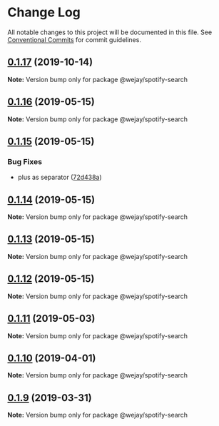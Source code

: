 # Change Log

All notable changes to this project will be documented in this file.
See [Conventional Commits](https://conventionalcommits.org) for commit guidelines.

## [0.1.17](https://github.com/Iteam1337/wejay-utils/compare/@wejay/spotify-search@0.1.16...@wejay/spotify-search@0.1.17) (2019-10-14)

**Note:** Version bump only for package @wejay/spotify-search





## [0.1.16](https://github.com/Iteam1337/wejay-utils/compare/@wejay/spotify-search@0.1.15...@wejay/spotify-search@0.1.16) (2019-05-15)

**Note:** Version bump only for package @wejay/spotify-search





## [0.1.15](https://github.com/Iteam1337/wejay-utils/compare/@wejay/spotify-search@0.1.14...@wejay/spotify-search@0.1.15) (2019-05-15)


### Bug Fixes

* plus as separator ([72d438a](https://github.com/Iteam1337/wejay-utils/commit/72d438a))





## [0.1.14](https://github.com/Iteam1337/wejay-utils/compare/@wejay/spotify-search@0.1.13...@wejay/spotify-search@0.1.14) (2019-05-15)

**Note:** Version bump only for package @wejay/spotify-search





## [0.1.13](https://github.com/Iteam1337/wejay-utils/compare/@wejay/spotify-search@0.1.12...@wejay/spotify-search@0.1.13) (2019-05-15)

**Note:** Version bump only for package @wejay/spotify-search





## [0.1.12](https://github.com/Iteam1337/wejay-utils/compare/@wejay/spotify-search@0.1.11...@wejay/spotify-search@0.1.12) (2019-05-15)

**Note:** Version bump only for package @wejay/spotify-search





## [0.1.11](https://github.com/Iteam1337/wejay-utils/compare/@wejay/spotify-search@0.1.10...@wejay/spotify-search@0.1.11) (2019-05-03)

**Note:** Version bump only for package @wejay/spotify-search





## [0.1.10](https://github.com/Iteam1337/wejay-utils/compare/@wejay/spotify-search@0.1.9...@wejay/spotify-search@0.1.10) (2019-04-01)

**Note:** Version bump only for package @wejay/spotify-search





## [0.1.9](https://github.com/Iteam1337/wejay-utils/compare/@wejay/spotify-search@0.1.8...@wejay/spotify-search@0.1.9) (2019-03-31)

**Note:** Version bump only for package @wejay/spotify-search
